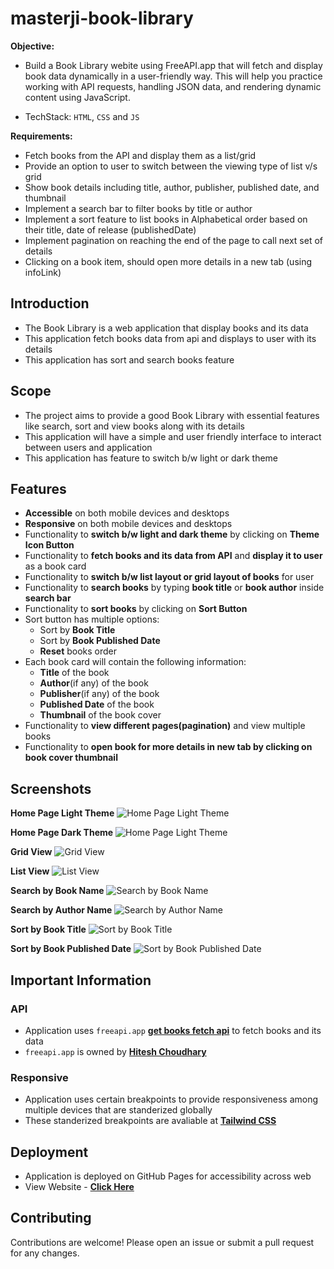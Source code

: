 # masterji-book-library

**Objective:**

- Build a Book Library webite using FreeAPI.app that will fetch and display book data dynamically in a user-friendly way. This will help you practice working with API requests, handling JSON data, and rendering dynamic content using JavaScript.

- TechStack: `HTML`, `CSS` and `JS`

**Requirements:**

- Fetch books from the API and display them as a list/grid
- Provide an option to user to switch between the viewing type of list v/s grid
- Show book details including title, author, publisher, published date, and thumbnail
- Implement a search bar to filter books by title or author
- Implement a sort feature to list books in Alphabetical order based on their title, date of release (publishedDate)
- Implement pagination on reaching the end of the page to call next set of details
- Clicking on a book item, should open more details in a new tab (using infoLink)

## Introduction

- The Book Library is a web application that display books and its data
- This application fetch books data from api and displays to user with its details
- This application has sort and search books feature

## Scope

- The project aims to provide a good Book Library with essential features like search, sort and view books along with its details
- This application will have a simple and user friendly interface to interact between users and application
- This application has feature to switch b/w light or dark theme

## Features

- **Accessible** on both mobile devices and desktops
- **Responsive** on both mobile devices and desktops
- Functionality to **switch b/w light and dark theme** by clicking on **Theme Icon Button**
- Functionality to **fetch books and its data from API** and **display it to user** as a book card
- Functionality to **switch b/w list layout or grid layout of books** for user
- Functionality to **search books** by typing **book title** or **book author** inside **search bar**
- Functionality to **sort books** by clicking on **Sort Button**
- Sort button has multiple options:
  - Sort by **Book Title**
  - Sort by **Book Published Date**
  - **Reset** books order
- Each book card will contain the following information:
  - **Title** of the book
  - **Author**(if any) of the book
  - **Publisher**(if any) of the book
  - **Published Date** of the book
  - **Thumbnail** of the book cover
- Functionality to **view different pages(pagination)** and view multiple books
- Functionality to **open book for more details in new tab by clicking on book cover thumbnail**

## Screenshots

**Home Page Light Theme**
![Home Page Light Theme](https://raw.githubusercontent.com/ManjeetSingh-02/masterji-book-library/main/assets/images/01_home_light_theme.png)

**Home Page Dark Theme**
![Home Page Light Theme](https://raw.githubusercontent.com/ManjeetSingh-02/masterji-book-library/main/assets/images/02_home_dark_theme.png)

**Grid View**
![Grid View](https://raw.githubusercontent.com/ManjeetSingh-02/masterji-book-library/main/assets/images/03_grid_view.png)

**List View**
![List View](https://raw.githubusercontent.com/ManjeetSingh-02/masterji-book-library/main/assets/images/04_list_view.png)

**Search by Book Name**
![Search by Book Name](https://raw.githubusercontent.com/ManjeetSingh-02/masterji-book-library/main/assets/images/05_search_by_book_name.png)

**Search by Author Name**
![Search by Author Name](https://raw.githubusercontent.com/ManjeetSingh-02/masterji-book-library/main/assets/images/06_search_by_author_name.png)

**Sort by Book Title**
![Sort by Book Title](https://raw.githubusercontent.com/ManjeetSingh-02/masterji-book-library/main/assets/images/07_books_sorting_by_title.png)

**Sort by Book Published Date**
![Sort by Book Published Date](https://raw.githubusercontent.com/ManjeetSingh-02/masterji-book-library/main/assets/images/08_books_sorting_by_published_date.png)

## Important Information

### API

- Application uses `freeapi.app` [**get books fetch api**](https://api.freeapi.app/api/v1/public/books) to fetch books and its data
- `freeapi.app` is owned by [**Hitesh Choudhary**](https://github.com/hiteshchoudhary/apihub)

### Responsive

- Application uses certain breakpoints to provide responsiveness among multiple devices that are standerized globally
- These standerized breakpoints are avaliable at [**Tailwind CSS**](https://tailwindcss.com/docs/responsive-design)

## Deployment

- Application is deployed on GitHub Pages for accessibility across web
- View Website - [**Click Here**](https://manjeetsingh-02.github.io/masterji-book-library/)

## Contributing

Contributions are welcome! Please open an issue or submit a pull request for any changes.
